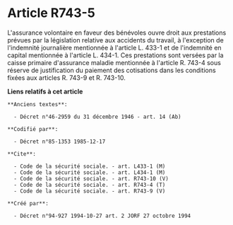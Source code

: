 # Article R743-5

L'assurance volontaire en faveur des bénévoles ouvre droit aux prestations prévues par la législation relative aux accidents
du travail, à l'exception de l'indemnité journalière mentionnée à l'article L. 433-1 et de l'indemnité en capital mentionnée
à l'article L. 434-1. Ces prestations sont versées par la caisse primaire d'assurance maladie mentionnée à l'article R. 743-4
sous réserve de justification du paiement des cotisations dans les conditions fixées aux articles R. 743-9 et R. 743-10.

**Liens relatifs à cet article**

	**Anciens textes**:

	  - Décret n°46-2959 du 31 décembre 1946 - art. 14 (Ab)

	**Codifié par**:

	  - Décret n°85-1353 1985-12-17

	**Cite**:

	  - Code de la sécurité sociale. - art. L433-1 (M)
	  - Code de la sécurité sociale. - art. L434-1 (M)
	  - Code de la sécurité sociale. - art. R743-10 (V)
	  - Code de la sécurité sociale. - art. R743-4 (T)
	  - Code de la sécurité sociale. - art. R743-9 (V)

	**Créé par**:

	  - Décret n°94-927 1994-10-27 art. 2 JORF 27 octobre 1994
